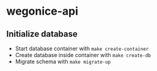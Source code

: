 # wegonice-api

## Initialize database

- Start database container with `make create-container`
- Create database inside container with `make create-db`
- Migrate schema with `make migrate-up`
